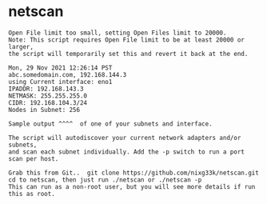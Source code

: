 # netscan

    Open File limit too small, setting Open Files limit to 20000.
    Note: This script requires Open File limit to be at least 20000 or larger, 
    the script will temporarily set this and revert it back at the end.

    Mon, 29 Nov 2021 12:26:14 PST
    abc.somedomain.com, 192.168.144.3
    using Current interface: eno1
    IPADDR: 192.168.143.3
    NETMASK: 255.255.255.0
    CIDR: 192.168.104.3/24
    Nodes in Subnet: 256

    Sample output ^^^^  of one of your subnets and interface.

    The script will autodiscover your current network adapters and/or subnets,
    and scan each subnet individually. Add the -p switch to run a port scan per host.

    Grab this from Git..  git clone https://github.com/nixg33k/netscan.git
    cd to netscan, then just run ./netscan or ./netscan -p
    This can run as a non-root user, but you will see more details if run this as root.


